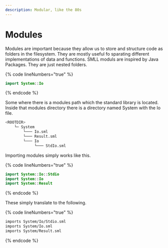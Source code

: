 ```yaml
---
description: Modular, like the 80s
---
```


# Modules

Modules are important because they allow us to store and structure code as folders in the filesystem. They are mostly useful fo sparating different implementations of data and functions. SMLL moduls are inspired by Java Packages. They are just nested folders.&#x20;

{% code lineNumbers="true" %}
```kotlin
import System::Io
```
{% endcode %}

Some where there is a modules path which the standard library is located. Inside that modules directory there is a directory named System with the Io file.&#x20;

```bash
<ROOTDIR> 
    └─ System 
        └─── Io.sml
        └─── Result.sml
        └─── Io
             └─── StdIo.sml
```

Importing modules simply works like this.&#x20;

{% code lineNumbers="true" %}
```kotlin
import System::Io::Stdio
import System::Io
import System::Result
```
{% endcode %}

These simply translate to the following.&#x20;

{% code lineNumbers="true" %}
```bash
imports System/Io/Stdio.sml
imports System/Io.sml
imports System/Result.sml
```
{% endcode %}

